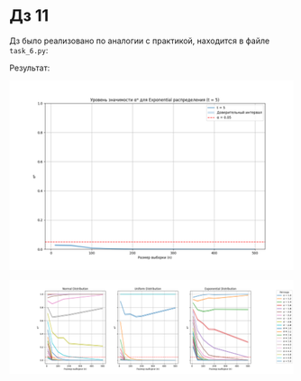 # Дз 11

Дз было реализовано по аналогии с практикой, находится в файле `task_6.py`:

Результат:

![image_6_1.png](image_6_1.png)

![image_6_2.png](image_6_2.png)